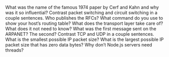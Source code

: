 What was the name of the famous 1974 paper by Cerf and Kahn and why was it so influential?
Contrast packet switching and circuit switching in a couple sentences.
Who publishes the RFCs?
What command do you use to show your host’s routing table?
What does the transport layer take care of? What does it not need to know?
What was the first message sent on the ARPANET? The second?
Contrast TCP and UDP in a couple sentences.
What is the smallest possible IP packet size?
What is the largest possible IP packet size that has zero data bytes?
Why don’t Node.js servers need threads?